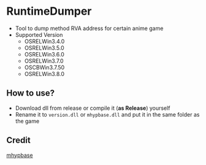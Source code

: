 # RuntimeDumper

- Tool to dump method RVA address for certain anime game
- Supported Version
  - OSRELWin3.4.0
  - OSRELWin3.5.0
  - OSRELWin3.6.0
  - OSRELWin3.7.0
  - OSCBWin3.7.50
  - OSRELWin3.8.0

## How to use?

- Download dll from release or compile it (**as Release**) yourself
- Rename it to `version.dll` or `mhypbase.dll` and put it in the same folder as the game

## Credit

[mhypbase](https://github.com/wcjqwq/mhypbase/tree/main)
